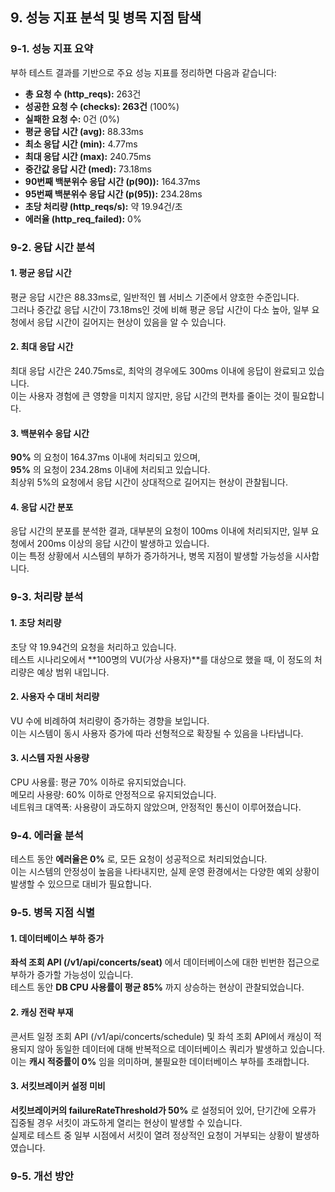 ## 9. 성능 지표 분석 및 병목 지점 탐색
### 9-1. 성능 지표 요약
부하 테스트 결과를 기반으로 주요 성능 지표를 정리하면 다음과 같습니다:

- **총 요청 수 (http_reqs):** 263건
- **성공한 요청 수 (checks): 263건** (100%)
- **실패한 요청 수:** 0건 (0%)
- **평균 응답 시간 (avg):** 88.33ms
- **최소 응답 시간 (min):** 4.77ms
- **최대 응답 시간 (max):** 240.75ms
- **중간값 응답 시간 (med):** 73.18ms
- **90번째 백분위수 응답 시간 (p(90)):** 164.37ms
- **95번째 백분위수 응답 시간 (p(95)):** 234.28ms 
- **초당 처리량 (http_reqs/s):** 약 19.94건/초
- **에러율 (http_req_failed):** 0%

### 9-2. 응답 시간 분석
#### 1. 평균 응답 시간
   평균 응답 시간은 88.33ms로, 일반적인 웹 서비스 기준에서 양호한 수준입니다.<br>
   그러나 중간값 응답 시간이 73.18ms인 것에 비해 평균 응답 시간이 다소 높아, 일부 요청에서 응답 시간이 길어지는 현상이 있음을 알 수 있습니다.
#### 2. 최대 응답 시간
   최대 응답 시간은 240.75ms로, 최악의 경우에도 300ms 이내에 응답이 완료되고 있습니다.<br>
   이는 사용자 경험에 큰 영향을 미치지 않지만, 응답 시간의 편차를 줄이는 것이 필요합니다.
#### 3. 백분위수 응답 시간
   **90%** 의 요청이 164.37ms 이내에 처리되고 있으며,<br>
   **95%** 의 요청이 234.28ms 이내에 처리되고 있습니다.<br>
   최상위 5%의 요청에서 응답 시간이 상대적으로 길어지는 현상이 관찰됩니다.
#### 4. 응답 시간 분포
   응답 시간의 분포를 분석한 결과, 대부분의 요청이 100ms 이내에 처리되지만, 일부 요청에서 200ms 이상의 응답 시간이 발생하고 있습니다.<br>
   이는 특정 상황에서 시스템의 부하가 증가하거나, 병목 지점이 발생할 가능성을 시사합니다.

### 9-3. 처리량 분석
#### 1. 초당 처리량
   초당 약 19.94건의 요청을 처리하고 있습니다.<br>
   테스트 시나리오에서 **100명의 VU(가상 사용자)**를 대상으로 했을 때, 이 정도의 처리량은 예상 범위 내입니다.
#### 2. 사용자 수 대비 처리량
   VU 수에 비례하여 처리량이 증가하는 경향을 보입니다.<br>
   이는 시스템이 동시 사용자 증가에 따라 선형적으로 확장될 수 있음을 나타냅니다.
#### 3. 시스템 자원 사용량
   CPU 사용률: 평균 70% 이하로 유지되었습니다.<br>
   메모리 사용량: 60% 이하로 안정적으로 유지되었습니다.<br>
   네트워크 대역폭: 사용량이 과도하지 않았으며, 안정적인 통신이 이루어졌습니다.

### 9-4. 에러율 분석
테스트 동안 **에러율은 0%** 로, 모든 요청이 성공적으로 처리되었습니다.<br>
이는 시스템의 안정성이 높음을 나타내지만, 실제 운영 환경에서는 다양한 예외 상황이 발생할 수 있으므로 대비가 필요합니다.

### 9-5. 병목 지점 식별
#### 1. 데이터베이스 부하 증가
   **좌석 조회 API (/v1/api/concerts/seat)** 에서 데이터베이스에 대한 빈번한 접근으로 부하가 증가할 가능성이 있습니다.<br>
   테스트 동안 **DB CPU 사용률이 평균 85%** 까지 상승하는 현상이 관찰되었습니다.

#### 2. 캐싱 전략 부재
   콘서트 일정 조회 API (/v1/api/concerts/schedule) 및 좌석 조회 API에서 캐싱이 적용되지 않아 동일한 데이터에 대해 반복적으로 데이터베이스 쿼리가 발생하고 있습니다.<br>
   이는 **캐시 적중률이 0%** 임을 의미하며, 불필요한 데이터베이스 부하를 초래합니다.

#### 3. 서킷브레이커 설정 미비
   **서킷브레이커의 failureRateThreshold가 50%** 로 설정되어 있어, 단기간에 오류가 집중될 경우 서킷이 과도하게 열리는 현상이 발생할 수 있습니다.<br>
   실제로 테스트 중 일부 시점에서 서킷이 열려 정상적인 요청이 거부되는 상황이 발생하였습니다.

### 9-5. 개선 방안